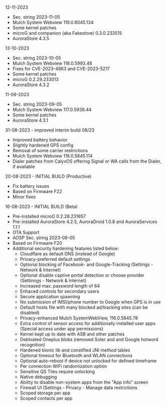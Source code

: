 12-11-2023

- Sec. string 2023-11-05
- Mulch System Webview 119.0.6045.134
- Some kernel patches
- microG and companion (aka Fakestore) 0.3.0.233515
- AuroraStore 4.3.5


13-10-2023

- Sec. string 2023-10-05
- Mulch System Webview 118.0.5993.48
- Fixes for CVE-2023-4863 and CVE-2023-5217
- Some kernel patches
- microG 0.2.29.233013
- AuroraStore 4.3.2


11-09-2023

- Sec. string 2023-09-05
- Mulch System Webview 117.0.5938.44
- Some kernel patches
- AuroraStore 4.3.1


31-08-2023 - improved interim build 08/23

- Improved battery behavior
- Slightly hardened GPS config
- Removal of some carrier restrictions
- Mulch System Webview 116.0.5845.114
- Dialer patches from CalyxOS offering Signal or WA calls from the Dialer, if available


20-08-2023 - INITIAL BUILD (Productive)

- Fix battery issues
- Based on Firmware F22
- Minor fixes


16-08-2023 - INITIAL BUILD (Beta)

- Pre-installed microG 0.2.28.231657
- Pre-installed AuroraStore 4.2.5, AuroraDroid 1.0.8 and AuroraServices 1.1.1
- OTA Support
- AOSP Sec. string 2023-08-05
- Based on Firmware F20
- Additional security hardening features listed below:
  * Cloudflare as default DNS (instead of Google)
  * Privacy-preferred default settings
  * Optional blocking of Facebook- and Google-Tracking (Settings - Network & Internet)
  * Optional disable captive portal detection or choose provider (Settinngs - Network & Internet)
  * Increased max. password length of 64
  * Enhaced controls for secondary users
  * Secure application spawning
  * No submission of IMSI/phone number to Google when GPS is in use
  * Default hosts file with many blocked ad/tracking sites (can be disabled)
  * Privacy-enhanced Mulch SystemWebView, 116.0.5845.78
  * Extra control of sensor access for additionally installed user apps (Special access under app permissions)
  * Kernel kept up to date with ASB and other patches
  * Debloated Oneplus blobs (removed Soter and and Google hotword recognition)
  * Hardened bionic lib and constified JNI method tables
  * Optional timeout for Bluetooth and WLAN connections
  * Optional auto-reboot if device not unlocked for defined timeframe 
  * Per connection WiFi randomization option
  * Sensitive QS Tiles require unlocking
  * Native debugging
  * Ability to disable non-system apps from the "App info" screen
  * Firewall UI (Settings - Privacy - Manage data restrictions
  * Scoped storage per app
  * Scoped contacts per app
